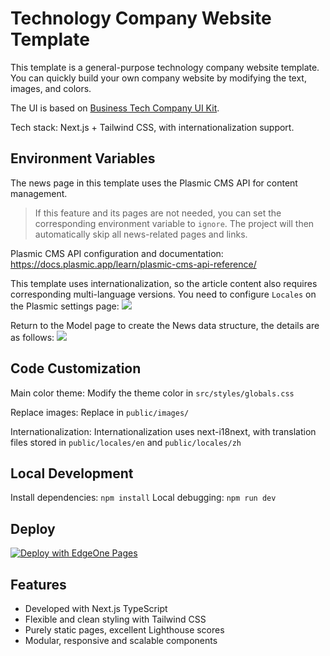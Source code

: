 # Technology Company Website Template
This template is a general-purpose technology company website template. You can quickly build your own company website by modifying the text, images, and colors.

The UI is based on [Business Tech Company UI Kit](https://www.figma.com/community/file/1286806143648573757/business-tech-company-ui-kit).

Tech stack: Next.js + Tailwind CSS, with internationalization support.

## Environment Variables
The news page in this template uses the Plasmic CMS API for content management.
> If this feature and its pages are not needed, you can set the corresponding environment variable to `ignore`. The project will then automatically skip all news-related pages and links.

Plasmic CMS API configuration and documentation: https://docs.plasmic.app/learn/plasmic-cms-api-reference/

This template uses internationalization, so the article content also requires corresponding multi-language versions. You need to configure `Locales` on the Plasmic settings page:
![](https://cdnstatic.tencentcs.com/edgeone/pages/docs/tech-company-website-template-doc1.png)

Return to the Model page to create the News data structure, the details are as follows:
![](https://cdnstatic.tencentcs.com/edgeone/pages/docs/tech-company-website-template-doc2.png)


## Code Customization
Main color theme: Modify the theme color in `src/styles/globals.css`

Replace images: Replace in `public/images/`

Internationalization: Internationalization uses next-i18next, with translation files stored in `public/locales/en` and `public/locales/zh`

## Local Development
Install dependencies: `npm install`
Local debugging: `npm run dev`

## Deploy
[![Deploy with EdgeOne Pages](https://cdnstatic.tencentcs.com/edgeone/pages/deploy.svg)](https://edgeone.ai/pages/new?template=tech-company-website-template)

## Features
- Developed with Next.js TypeScript
- Flexible and clean styling with Tailwind CSS
- Purely static pages, excellent Lighthouse scores
- Modular, responsive and scalable components
